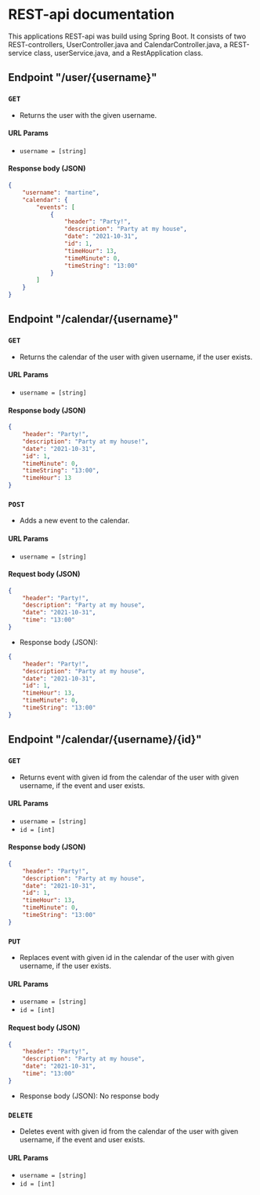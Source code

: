 # REST-api documentation

This applications REST-api was build using Spring Boot. It consists of two REST-controllers, UserController.java and CalendarController.java, a REST-service class, userService.java, and a RestApplication class.

## Endpoint "/user/{username}"

### `GET`

-   Returns the user with the given username.

#### URL Params

-   `username = [string]`

#### Response body (JSON)

```json
{
    "username": "martine",
    "calendar": {
        "events": [
            {
                "header": "Party!",
                "description": "Party at my house",
                "date": "2021-10-31",
                "id": 1,
                "timeHour": 13,
                "timeMinute": 0,
                "timeString": "13:00"
            }
        ]
    }
}
```

## Endpoint "/calendar/{username}"

### `GET`

-   Returns the calendar of the user with given username, if the user exists.

#### URL Params

-   `username = [string]`

#### Response body (JSON)

```json
{
    "header": "Party!",
    "description": "Party at my house!",
    "date": "2021-10-31",
    "id": 1,
    "timeMinute": 0,
    "timeString": "13:00",
    "timeHour": 13
}
```

### `POST`

-   Adds a new event to the calendar.

#### URL Params

-   `username = [string]`

#### Request body (JSON)

```json
{
    "header": "Party!",
    "description": "Party at my house",
    "date": "2021-10-31",
    "time": "13:00"
}
```

-   Response body (JSON):

```json
{
    "header": "Party!",
    "description": "Party at my house",
    "date": "2021-10-31",
    "id": 1,
    "timeHour": 13,
    "timeMinute": 0,
    "timeString": "13:00"
}
```

## Endpoint "/calendar/{username}/{id}"

### `GET`

-   Returns event with given id from the calendar of the user with given username, if the event and user exists.

#### URL Params

-   `username = [string]`
-   `id = [int]`

#### Response body (JSON)

```json
{
    "header": "Party!",
    "description": "Party at my house",
    "date": "2021-10-31",
    "id": 1,
    "timeHour": 13,
    "timeMinute": 0,
    "timeString": "13:00"
}
```

### `PUT`

-   Replaces event with given id in the calendar of the user with given username, if the user exists.

#### URL Params

-   `username = [string]`
-   `id = [int]`

#### Request body (JSON)

```json
{
    "header": "Party!",
    "description": "Party at my house",
    "date": "2021-10-31",
    "time": "13:00"
}
```

-   Response body (JSON): No response body

### `DELETE`

-   Deletes event with given id from the calendar of the user with given username, if the event and user exists.

#### URL Params

-   `username = [string]`
-   `id = [int]`
